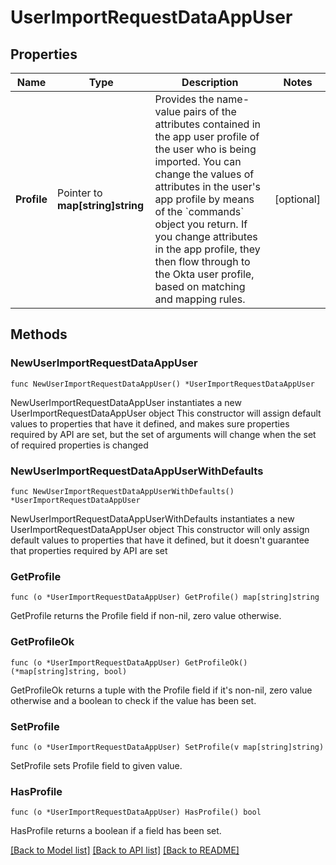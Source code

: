 # UserImportRequestDataAppUser

## Properties

Name | Type | Description | Notes
------------ | ------------- | ------------- | -------------
**Profile** | Pointer to **map[string]string** | Provides the name-value pairs of the attributes contained in the app user profile of the user who is being imported. You can change the values of attributes in the user&#39;s app profile by means of the &#x60;commands&#x60; object you return. If you change attributes in the app profile, they then flow through to the Okta user profile, based on matching and mapping rules. | [optional] 

## Methods

### NewUserImportRequestDataAppUser

`func NewUserImportRequestDataAppUser() *UserImportRequestDataAppUser`

NewUserImportRequestDataAppUser instantiates a new UserImportRequestDataAppUser object
This constructor will assign default values to properties that have it defined,
and makes sure properties required by API are set, but the set of arguments
will change when the set of required properties is changed

### NewUserImportRequestDataAppUserWithDefaults

`func NewUserImportRequestDataAppUserWithDefaults() *UserImportRequestDataAppUser`

NewUserImportRequestDataAppUserWithDefaults instantiates a new UserImportRequestDataAppUser object
This constructor will only assign default values to properties that have it defined,
but it doesn't guarantee that properties required by API are set

### GetProfile

`func (o *UserImportRequestDataAppUser) GetProfile() map[string]string`

GetProfile returns the Profile field if non-nil, zero value otherwise.

### GetProfileOk

`func (o *UserImportRequestDataAppUser) GetProfileOk() (*map[string]string, bool)`

GetProfileOk returns a tuple with the Profile field if it's non-nil, zero value otherwise
and a boolean to check if the value has been set.

### SetProfile

`func (o *UserImportRequestDataAppUser) SetProfile(v map[string]string)`

SetProfile sets Profile field to given value.

### HasProfile

`func (o *UserImportRequestDataAppUser) HasProfile() bool`

HasProfile returns a boolean if a field has been set.


[[Back to Model list]](../README.md#documentation-for-models) [[Back to API list]](../README.md#documentation-for-api-endpoints) [[Back to README]](../README.md)


